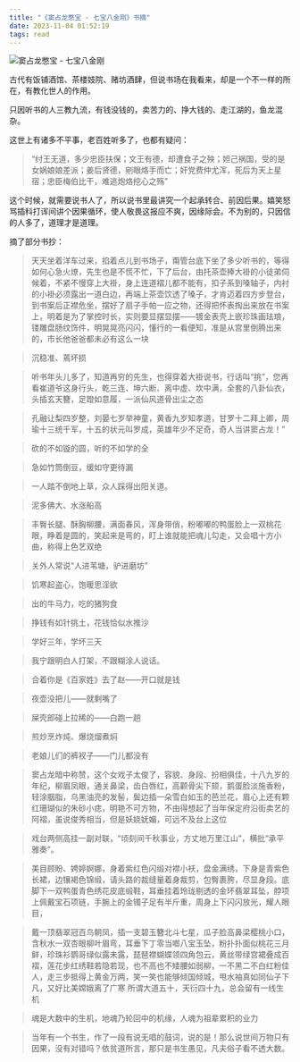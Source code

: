 ```yaml
---
title: "《窦占龙憋宝 - 七宝八金刚》书摘"
date: 2023-11-04 01:52:19
tags: read
---
```

![窦占龙憋宝 - 七宝八金刚](https://izualzhy.cn/assets/images/book/s34016059.jpeg)

古代有饭铺酒馆、茶楼妓院、赌坊酒肆，但说书场在我看来，却是一个不一样的所在，有教化世人的作用。

只因听书的人三教九流，有钱没钱的，卖苦力的、挣大钱的、走江湖的，鱼龙混杂。

这世上有诸多不平事，老百姓听多了，也都有疑问：

> “纣王无道，多少忠臣扶保；文王有德，却遭食子之殃；妲己祸国，受的是女娲娘娘差派；姜后贤德，剜眼烙手而亡；奸党费仲尤浑，死后为天上星宿；忠臣梅伯比干，难逃炮烙挖心之殇”

这个时候，就需要说书人了，所以说书里最讲究一个起承转合、前因后果。嬉笑怒骂插科打诨间讲个因果循环，使人敬畏这报应不爽，因缘际会。不为别的，只因信的人多了，道理才是道理。

摘了部分书抄：

> 天天坐着洋车过来，掐着点儿到书场子，甭管台底下坐了多少听书的，等得如何心急火燎，先生也是不慌不忙，下了后台，由托茶壶捧大褂的小徒弟伺候着，不紧不慢穿上大褂，身上连道褶儿都不能有，扣子系到嗓轴子，内衬的小褂必须露出一道白边，再端上茶壶饮透了嗓子，才肯迈着四方步登台，到书案后正襟危坐，摆好了扇子手帕一应之物，还得把怀表掏出来放在书案上，明着是为了掌控时长，实则要显摆显摆——镀金表壳上嵌珍珠画珐琅，镂雕盘肠纹饰件，明晃晃亮闪闪，懂行的一看便知，准是从宫里倒腾出来的，市长他爸爸都未必有这么一块

> 沉稳准、蔫坏损

> 听书年头儿多了，知道再穷的先生，也得穿着大褂说书，行话叫“挑”，您再看崔道爷这身行头，乾三连、坤六断、离中虚、坎中满，全套的八卦仙衣，头插玄天簪，足蹬如意履，一派仙风道骨出尘之态

> 孔融让梨四岁整，刘晏七岁举神童，黄香九岁知孝道，甘罗十二拜上卿，周瑜十三统千军，十五的状元叫罗成，英雄年少不足奇，奇人当讲窦占龙！”

> 砍的不如镟的圆，听的不如学的全

> 急如竹筒倒豆，缓如守更待漏

> 一人踏不倒地上草，众人踩得出阳关道。

> 泥多佛大、水涨船高

> 丰臀长腿、酥胸柳腰，满面春风，浑身带俏，粉嘟嘟的鸭蛋脸上一双桃花眼，睁着是圆的，笑起来是弯的，盯上谁就能把魂儿勾走，又会唱十方小曲，称得上色艺双绝

> 关外人常说“人进苇塘，驴进磨坊”

> 饥寒起盗心，饱暖思淫欲

> 出的牛马力，吃的猪狗食

> 挣钱有如针挑土，花钱恰似水推沙

> 学好三年，学坏三天

> 我宁跟明白人打架，不跟糊涂人说话。

> 合着你是《百家姓》去了赵——开口就是钱

> 夜壶没把儿——就剩嘴了

> 屎壳郎碰上拉稀的——白跑一趟

> 煎炒烹炸炖、爆烧熘煮焖

> 老娘儿们的裤衩子——门儿都没有

> 窦占龙暗中称赞，这个女戏子太俊了，容貌、身段、扮相俱佳，十八九岁的年纪，柳眉凤眼，通关鼻梁，齿白唇红，高颧骨尖下颏，鹅蛋脸淡施香粉，轻涂胭脂，乌黑油亮的发髻，鬓边插一朵雪白如玉的芭兰花，眉心上还有颗红珊瑚似的朱砂小痣，明艳不可方物，不由得想起了当年保定府沿街卖艺的阿褶，虽说俊秀相当，但是妖娆妩媚，可远不及台上这位

> 戏台两侧高挂一副对联，“顷刻间千秋事业，方丈地万里江山”，横批“承平雅奏”。

> 美目顾盼、娉婷婀娜，身着紫红色闪缎对襟小袄，盘金满绣，下身是青紫色长裙，边镶褐色锦缎，请头路的裁缝量着身裁剪，包臀裹胯，尽显身段。底脚下一双鸭蛋青色绣花皮底缎鞋，耳垂挂着玲珑剔透的金环翡翠耳坠，脖项上佩戴宝石项链，手腕上的金镯子足有半斤重，周身上下闪闪放光，耀人眼目，

> 戴一顶翡翠冠百鸟朝凤，插一支碧玉簪北斗七星，瓜子脸高鼻梁樱桃小口，含秋水一双杏眼柳叶眉弯，耳垂下丁零当啷八宝玉坠，粉扑扑面似桃花三月鲜，珍珠衫鹦哥绿似露未露，琵琶襟蝴蝶领四角包云，黄丝带绿宫裙叠成百褶，莲花步红绣鞋若隐若现，也不高也不矮腰如弱柳，一不黑二不白红粉佳人，走三步抵得上黄金万两，笑一笑也能够倾国倾城，甩水袖真如同仙子下凡，又好比美嫦娥离了广寒
> 所谓大道五十，天衍四十九，总会留有一线生机

> 魂是大数中的生机，地魂乃轮回中的机缘，人魂为祖辈累积的业力

> 当年有一个书生，作了一段有说无唱的鼓词，说的是！那么说世间万物只有因果，没有对错吗？依贫道所言，那只是书生愚见，凡夫俗子看不透大数。
